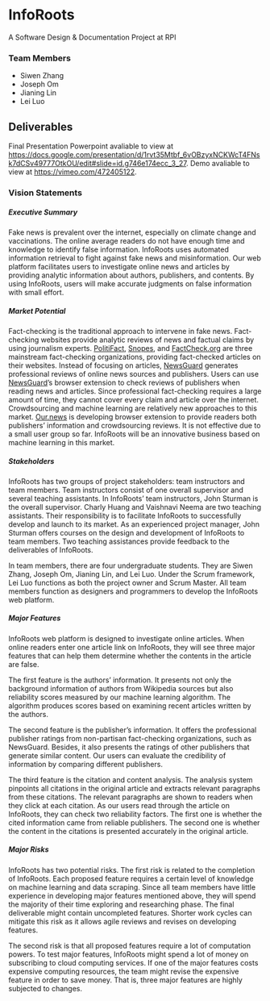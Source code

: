 # InfoRoots
A Software Design & Documentation Project at RPI 

### Team Members
- Siwen Zhang
- Joseph Om
- Jianing Lin
- Lei Luo

## Deliverables

Final Presentation Powerpoint avaliable to view at https://docs.google.com/presentation/d/1rvt35Mtbf_6vOBzyxNCKWcT4FNsk7dCSv49777OtkOU/edit#slide=id.g746e174ecc_3_27.
Demo avaliable to view at https://vimeo.com/472405122.


### Vision Statements
##### Executive Summary
Fake news is prevalent over the internet, especially on climate change and vaccinations. The online average readers do not have enough time and knowledge to identify false information.  InfoRoots uses automated information retrieval to fight against fake news and misinformation. Our web platform facilitates users to investigate online news and articles by providing analytic information about authors, publishers, and contents. By using InfoRoots, users will make accurate judgments on false information with small effort. 

##### Market Potential
Fact-checking is the traditional approach to intervene in fake news. Fact-checking websites provide analytic reviews of news and factual claims by using journalism experts. [PolitiFact](https://www.politifact.com/), [Snopes](https://www.snopes.com/), and [FactCheck.org](https://www.factcheck.org/) are three mainstream fact-checking organizations, providing fact-checked articles on their websites. Instead of focusing on articles, [NewsGuard](https://www.newsguardtech.com/) generates professional reviews of online news sources and publishers. Users can use [NewsGuard](https://www.newsguardtech.com/)’s browser extension to check reviews of publishers when reading news and articles. Since professional fact-checking requires a large amount of time, they cannot cover every claim and article over the internet. Crowdsourcing and machine learning are relatively new approaches to this market. [Our.news](https://our.news/) is developing browser extension to provide readers both publishers’ information and crowdsourcing reviews. It is not effective due to a small user group so far. InfoRoots will be an innovative business based on machine learning in this market.

##### Stakeholders
InfoRoots has two groups of project stakeholders: team instructors and team members. Team instructors consist of one overall supervisor and several teaching assistants. In InfoRoots’ team instructors, John Sturman is the overall supervisor. Charly Huang and Vaishnavi Neema are two teaching assistants. Their responsibility is to facilitate InfoRoots to successfully develop and launch to its market. As an experienced project manager, John Sturman offers courses on the design and development of InfoRoots to team members. Two teaching assistances provide feedback to the deliverables of InfoRoots. 

In team members, there are four undergraduate students. They are Siwen Zhang, Joseph Om, Jianing Lin, and Lei Luo. Under the Scrum framework, Lei Luo functions as both the project owner and Scrum Master. All team members function as designers and programmers to develop the InfoRoots web platform.


##### Major Features
InfoRoots web platform is designed to investigate online articles. When online readers enter one article link on InfoRoots, they will see three major features that can help them determine whether the contents in the article are false. 

The first feature is the authors’ information. It presents not only the background information of authors from Wikipedia sources but also reliability scores measured by our machine learning algorithm. The algorithm produces scores based on examining recent articles written by the authors. 

The second feature is the publisher’s information. It offers the professional publisher ratings from non-partisan fact-checking organizations, such as NewsGuard. Besides, it also presents the ratings of other publishers that generate similar content. Our users can evaluate the credibility of information by comparing different publishers.

The third feature is the citation and content analysis. The analysis system pinpoints all citations in the original article and extracts relevant paragraphs from these citations. The relevant paragraphs are shown to readers when they click at each citation. As our users read through the article on InfoRoots, they can check two reliability factors. The first one is whether the cited information came from reliable publishers. The second one is whether the content in the citations is presented accurately in the original article. 


##### Major Risks
InfoRoots has two potential risks. The first risk is related to the completion of InfoRoots. Each proposed feature requires a certain level of knowledge on machine learning and data scraping. Since all team members have little experience in developing major features mentioned above, they will spend the majority of their time exploring and researching phase. The final deliverable might contain uncompleted features. Shorter work cycles can mitigate this risk as it allows agile reviews and revises on developing features. 

The second risk is that all proposed features require a lot of computation powers. To test major features, InfoRoots might spend a lot of money on subscribing to cloud computing services. If one of the major features costs expensive computing resources, the team might revise the expensive feature in order to save money. That is, three major features are highly subjected to changes.


